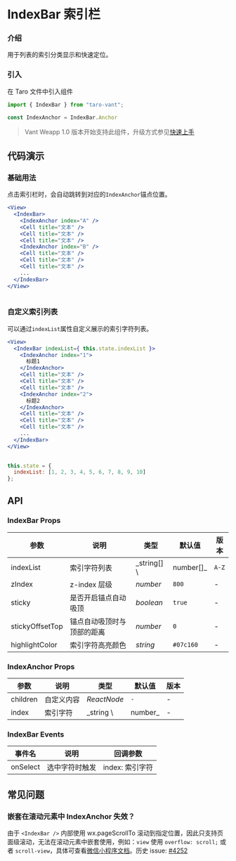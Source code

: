 # IndexBar 索引栏

### 介绍

用于列表的索引分类显示和快速定位。

### 引入

在 Taro 文件中引入组件

```js
import { IndexBar } from "taro-vant";

const IndexAnchor = IndexBar.Anchor

```

> Vant Weapp 1.0 版本开始支持此组件，升级方式参见[快速上手](#/quickstart)

## 代码演示

### 基础用法

点击索引栏时，会自动跳转到对应的`IndexAnchor`锚点位置。

```jsx
<View>
  <IndexBar>
    <IndexAnchor index="A" />
    <Cell title="文本" />
    <Cell title="文本" />
    <Cell title="文本" />
    <IndexAnchor index="B" />
    <Cell title="文本" />
    <Cell title="文本" />
    <Cell title="文本" />
    ...
  </IndexBar>
</View>
 
```

### 自定义索引列表

可以通过`indexList`属性自定义展示的索引字符列表。

```jsx
<View>
  <IndexBar indexList={ this.state.indexList }>
    <IndexAnchor index="1">
      标题1
    </IndexAnchor>
    <Cell title="文本" />
    <Cell title="文本" />
    <Cell title="文本" />
    <IndexAnchor index="2">
      标题2
    </IndexAnchor>
    <Cell title="文本" />
    <Cell title="文本" />
    <Cell title="文本" />
    ...
  </IndexBar>
</View>
 
```

```js
this.state = {
  indexList: [1, 2, 3, 4, 5, 6, 7, 8, 9, 10]
}; 
```

## API

### IndexBar Props

| 参数              | 说明            | 类型          | 默认值       | 版本    |
|-----------------|---------------|-------------|-----------|-------|
| indexList       | 索引字符列表        | _string[] \ | number[]_ | `A-Z` | - |
| zIndex          | z-index 层级    | _number_    | `800`     | -     |
| sticky          | 是否开启锚点自动吸顶    | _boolean_   | `true`    | -     |
| stickyOffsetTop | 锚点自动吸顶时与顶部的距离 | _number_    | `0`       | -     |
| highlightColor  | 索引字符高亮颜色      | _string_    | `#07c160` | -     |

### IndexAnchor Props

| 参数       | 说明    | 类型          | 默认值     | 版本  |
|----------|-------|-------------|---------|-----|
| children | 自定义内容 | _ReactNode_ | `-`     | -   |
| index    | 索引字符  | _string \   | number_ | -   | -    |

### IndexBar Events

| 事件名      | 说明      | 回调参数        |
|----------|---------|-------------|
| onSelect | 选中字符时触发 | index: 索引字符 |


## 常见问题

### 嵌套在滚动元素中 IndexAnchor 失效？

由于 `<IndexBar />` 内部使用 wx.pageScrollTo 滚动到指定位置，因此只支持页面级滚动，无法在滚动元素中嵌套使用，例如：`view` 使用 `overflow: scroll;` 或者 `scroll-view`，具体可查看[微信小程序文档](https://developers.weixin.qq.com/miniprogram/dev/api/ui/scroll/wx.pageScrollTo.html)。历史 issue: [#4252](https://github.com/youzan/vant-weapp/issues/4252)
